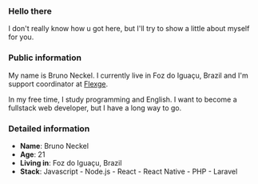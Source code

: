 ### Hello there

I don't really know how u got here, but I'll try to show a little about myself for you.

### Public information

My name is Bruno Neckel. I currently live in Foz do Iguaçu, Brazil and I'm support coordinator at [Flexge](https://flexge.com/).

In my free time, I study programming and English. I want to become a fullstack web developer, but I have a long way to go.

### Detailed information

* **Name**: Bruno Neckel
* **Age**: 21
* **Living in**: Foz do Iguaçu, Brazil
* **Stack**: Javascript - Node.js - React - React Native - PHP - Laravel
